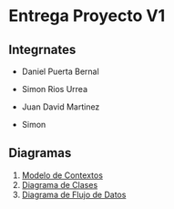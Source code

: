 # Entrega Proyecto V1

## **Integrnates**

* Daniel Puerta Bernal
* Simon Rios Urrea

* Juan David Martinez
* Simon

## Diagramas

1. [Modelo de Contextos](https://github.com/JDMQXD/Mundo-ValleAburra/blob/feature/Documentacion/Documentacion/ModelodeContextos.md)
2. [Diagrama de Clases](https://github.com/JDMQXD/Mundo-ValleAburra/blob/feature/Documentacion/Documentacion/DiagramadeClases.md)
3. [Diagrama de Flujo de Datos](https://github.com/JDMQXD/Mundo-ValleAburra/blob/feature/Documentacion/Documentacion/DigramaFlujodeDatos.md)
